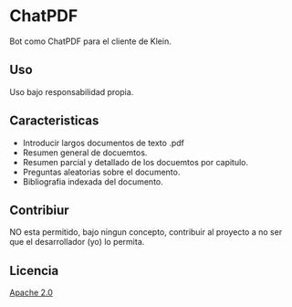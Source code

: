 # ChatPDF

Bot como ChatPDF para el cliente de Klein.

## Uso
Uso bajo responsabilidad propia.

## Caracteristicas
- Introducir largos documentos de texto .pdf
- Resumen general de docuemtos.
- Resumen parcial y detallado de los docuemtos por capitulo.
- Preguntas aleatorias sobre el documento.
- Bibliografia indexada del documento.

## Contribiur
NO esta permitido, bajo ningun concepto, contribuir al proyecto a no ser que el desarrollador (yo) lo permita.

## Licencia

[Apache 2.0](https://choosealicense.com/licenses/apache-2.0/)